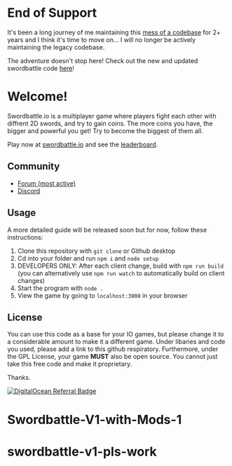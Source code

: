 # End of Support

It's been a long journey of me maintaining this [mess of a codebase](https://iogames.forum/t/announcing-swordbattle-io-v2-0/2484) for 2+ years and I think it's time to move on... I will no longer be actively maintaining the legacy codebase.

The adventure doesn't stop here! Check out the new and updated swordbattle code [here](https://github.com/codergautam/swordbattle.io)!


# Welcome!

Swordbattle.io is a multiplayer game where players fight each other with diffrent 2D swords, and try to gain coins. The more coins you have, the bigger and powerful you get! Try to become the biggest of them all.

Play now at [swordbattle.io](http://swordbattle.io) and see the [leaderboard](https://www.swordbattle.io/leaderboard).

## Community
* [Forum (most active)](https://forum.codergautam.dev)
* [Discord](https://discord.com/invite/BDG8AfkysZ)

## Usage

A more detailed guide will be released soon but for now, follow these instructions:

1. Clone this repository with `git clone` or Github desktop
2. Cd into your folder and run `npm i` and `node setup`
3. DEVELOPERS ONLY: After each client change, build with `npm run build` (you can alternatively use `npm run watch` to automatically build on client changes)
4. Start the program with `node .`
5. View the game by going to `localhost:3000` in your browser

## License
You can use this code as a base for your IO games, but please change it to a considerable amount to make it a different game. Under libaries and code you used, please add a link to this github respiratory. Furthermore, under the GPL License, your game **MUST** also be open source. You cannot just take this free code and make it proprietary.

Thanks.

[![DigitalOcean Referral Badge](https://web-platforms.sfo2.cdn.digitaloceanspaces.com/WWW/Badge%201.svg)](https://www.digitalocean.com/?refcode=78c9223db701&utm_campaign=Referral_Invite&utm_medium=Referral_Program&utm_source=badge)
# Swordbattle-V1-with-Mods-1
# swordbattle-v1-pls-work

